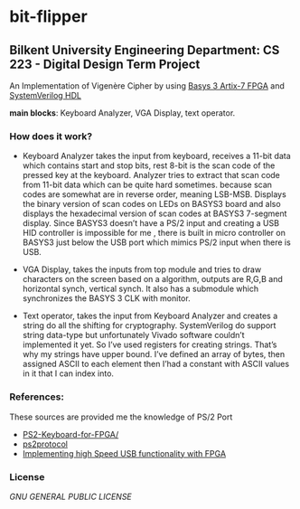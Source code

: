 # bit-flipper


## Bilkent University Engineering Department: CS 223 - Digital Design Term Project
   
An Implementation of Vigenère Cipher by using [Basys 3 Artix-7 FPGA](http://store.digilentinc.com/basys-3-artix-7-fpga-trainer-board-recommended-for-introductory-users/)  and [SystemVerilog HDL](https://en.wikipedia.org/wiki/SystemVerilog)

**main blocks**: Keyboard Analyzer, VGA Display, text operator.



### How does it work?

+ Keyboard Analyzer takes the input from keyboard, receives a 11-bit data which contains start and stop bits, rest 8-bit is the scan code of the pressed key at the keyboard. Analyzer tries to extract that scan code from 11-bit data which can be quite hard sometimes. because scan codes are somewhat are in reverse order, meaning LSB-MSB. Displays the binary version of scan codes on LEDs on BASYS3 board and also displays the hexadecimal version of scan codes at BASYS3 7-segment display. Since BASYS3 doesn’t have a PS/2 input and creating a USB HID controller is impossible for me , there is built in micro controller on BASYS3 just below the USB port which mimics PS/2 input when there is USB.


+ VGA Display, takes the inputs from top module and tries to draw characters on the screen based on a algorithm, outputs are R,G,B and horizontal synch, vertical synch. It also has a submodule which synchronizes the BASYS 3 CLK with monitor.



+ Text operator, takes the input from Keyboard Analyzer and creates a string do all the shifting for cryptography. SystemVerilog do support string data-type but unfortunately Vivado software couldn’t implemented it yet. So I’ve used registers for creating strings. That’s why my strings have upper bound. I’ve defined an array of bytes, then assigned ASCII to each element then I’had a constant with ASCII values in it that I can index into.



### References:
These sources are provided me the knowledge of PS/2 Port
- [PS2-Keyboard-for-FPGA/](http://www.instructables.com/id/PS2-Keyboard-for-FPGA/)
- [ps2protocol](http://www.computer-engineering.org/ps2protocol/) 
- [Implementing high Speed USB functionality with FPGA](http://www.eetimes.com/document.asp?doc_id=1279155)


### License
*GNU GENERAL PUBLIC LICENSE*
